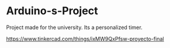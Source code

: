 # Arduino-s-Project
Project made for the university. Its a personalized timer.

https://www.tinkercad.com/things/ixMW9QxPfsw-proyecto-final

